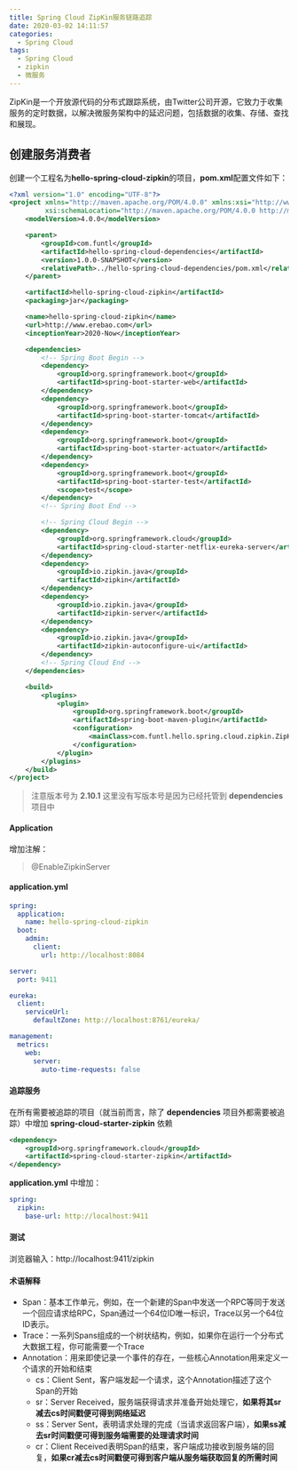```yaml
---
title: Spring Cloud ZipKin服务链路追踪
date: 2020-03-02 14:11:57
categories:
  - Spring Cloud
tags:
  - Spring Cloud
  - zipkin
  - 微服务
---
```


ZipKin是一个开放源代码的分布式跟踪系统，由Twitter公司开源，它致力于收集服务的定时数据，以解决微服务架构中的延迟问题，包括数据的收集、存储、查找和展现。
<!--more-->

## 创建服务消费者

创建一个工程名为**hello-spring-cloud-zipkin**的项目，**pom.xml**配置文件如下：
```xml
<?xml version="1.0" encoding="UTF-8"?>
<project xmlns="http://maven.apache.org/POM/4.0.0" xmlns:xsi="http://www.w3.org/2001/XMLSchema-instance"
         xsi:schemaLocation="http://maven.apache.org/POM/4.0.0 http://maven.apache.org/xsd/maven-4.0.0.xsd">
    <modelVersion>4.0.0</modelVersion>

    <parent>
        <groupId>com.funtl</groupId>
        <artifactId>hello-spring-cloud-dependencies</artifactId>
        <version>1.0.0-SNAPSHOT</version>
        <relativePath>../hello-spring-cloud-dependencies/pom.xml</relativePath>
    </parent>

    <artifactId>hello-spring-cloud-zipkin</artifactId>
    <packaging>jar</packaging>

    <name>hello-spring-cloud-zipkin</name>
    <url>http://www.erebao.com</url>
    <inceptionYear>2020-Now</inceptionYear>

    <dependencies>
        <!-- Spring Boot Begin -->
        <dependency>
            <groupId>org.springframework.boot</groupId>
            <artifactId>spring-boot-starter-web</artifactId>
        </dependency>
        <dependency>
            <groupId>org.springframework.boot</groupId>
            <artifactId>spring-boot-starter-tomcat</artifactId>
        </dependency>
        <dependency>
            <groupId>org.springframework.boot</groupId>
            <artifactId>spring-boot-starter-actuator</artifactId>
        </dependency>
        <dependency>
            <groupId>org.springframework.boot</groupId>
            <artifactId>spring-boot-starter-test</artifactId>
            <scope>test</scope>
        </dependency>
        <!-- Spring Boot End -->

        <!-- Spring Cloud Begin -->
		<dependency>
            <groupId>org.springframework.cloud</groupId>
            <artifactId>spring-cloud-starter-netflix-eureka-server</artifactId>
        </dependency>
        <dependency>
            <groupId>io.zipkin.java</groupId>
            <artifactId>zipkin</artifactId>
        </dependency>
        <dependency>
            <groupId>io.zipkin.java</groupId>
            <artifactId>zipkin-server</artifactId>
        </dependency>
        <dependency>
            <groupId>io.zipkin.java</groupId>
            <artifactId>zipkin-autoconfigure-ui</artifactId>
        </dependency>
        <!-- Spring Cloud End -->
    </dependencies>

    <build>
        <plugins>
            <plugin>
                <groupId>org.springframework.boot</groupId>
                <artifactId>spring-boot-maven-plugin</artifactId>
                <configuration>
                    <mainClass>com.funtl.hello.spring.cloud.zipkin.ZipKinApplication</mainClass>
                </configuration>
            </plugin>
        </plugins>
    </build>
</project>
```
> 注意版本号为 **2.10.1** 这里没有写版本号是因为已经托管到 **dependencies** 项目中

#### Application

增加注解：
> @EnableZipkinServer

#### application.yml

```yaml
spring:
  application:
    name: hello-spring-cloud-zipkin
  boot:
    admin:
      client:
        url: http://localhost:8084

server:
  port: 9411

eureka:
  client:
    serviceUrl:
      defaultZone: http://localhost:8761/eureka/

management:
  metrics:
    web:
      server:
        auto-time-requests: false
```

#### 追踪服务

在所有需要被追踪的项目（就当前而言，除了 **dependencies** 项目外都需要被追踪）中增加 **spring-cloud-starter-zipkin** 依赖
```xml
<dependency>
	<groupId>org.springframework.cloud</groupId>
	<artifactId>spring-cloud-starter-zipkin</artifactId>
</dependency>
```
**application.yml** 中增加：
```yaml
spring:
  zipkin:
    base-url: http://localhost:9411
```

#### 测试

浏览器输入：http://localhost:9411/zipkin

#### 术语解释
- Span：基本工作单元，例如，在一个新建的Span中发送一个RPC等同于发送一个回应请求给RPC，Span通过一个64位ID唯一标识，Trace以另一个64位ID表示。
- Trace：一系列Spans组成的一个树状结构，例如，如果你在运行一个分布式大数据工程，你可能需要一个Trace
- Annotation：用来即使记录一个事件的存在，一些核心Annotation用来定义一个请求的开始和结束
	- cs：Client Sent，客户端发起一个请求，这个Annotation描述了这个Span的开始
	- sr：Server Received，服务端获得请求并准备开始处理它，**如果将其sr减去cs时间戳便可得到网络延迟**
	- ss：Server Sent，表明请求处理的完成（当请求返回客户端），**如果ss减去sr时间戳便可得到服务端需要的处理请求时间**
	- cr：Client Received表明Span的结束，客户端成功接收到服务端的回复，**如果cr减去cs时间戳便可得到客户端从服务端获取回复的所需时间**
